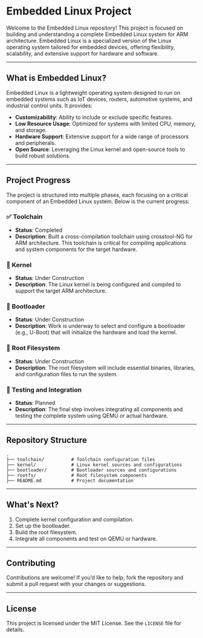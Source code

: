 # Embedded Linux Project

Welcome to the Embedded Linux repository! This project is focused on building and understanding a complete Embedded Linux system for ARM architecture. Embedded Linux is a specialized version of the Linux operating system tailored for embedded devices, offering flexibility, scalability, and extensive support for hardware and software.

---

## What is Embedded Linux?

Embedded Linux is a lightweight operating system designed to run on embedded systems such as IoT devices, routers, automotive systems, and industrial control units. It provides:

- **Customizability**: Ability to include or exclude specific features.
- **Low Resource Usage**: Optimized for systems with limited CPU, memory, and storage.
- **Hardware Support**: Extensive support for a wide range of processors and peripherals.
- **Open Source**: Leveraging the Linux kernel and open-source tools to build robust solutions.

---

## Project Progress

The project is structured into multiple phases, each focusing on a critical component of an Embedded Linux system. Below is the current progress:

### ✅ Toolchain
- **Status**: Completed
- **Description**: Built a cross-compilation toolchain using crosstool-NG for ARM architecture. This toolchain is critical for compiling applications and system components for the target hardware.

### 🚧 Kernel
- **Status**: Under Construction
- **Description**: The Linux kernel is being configured and compiled to support the target ARM architecture.

### 🚧 Bootloader
- **Status**: Under Construction
- **Description**: Work is underway to select and configure a bootloader (e.g., U-Boot) that will initialize the hardware and load the kernel.

### 🚧 Root Filesystem
- **Status**: Under Construction
- **Description**: The root filesystem will include essential binaries, libraries, and configuration files to run the system.

### 🚧 Testing and Integration
- **Status**: Planned
- **Description**: The final step involves integrating all components and testing the complete system using QEMU or actual hardware.

---

## Repository Structure

```
.
├── toolchain/          # Toolchain configuration files
├── kernel/             # Linux kernel sources and configurations
├── bootloader/         # Bootloader sources and configurations
├── rootfs/             # Root filesystem components
├── README.md           # Project documentation
```

---

## What's Next?

1. Complete kernel configuration and compilation.
2. Set up the bootloader.
3. Build the root filesystem.
4. Integrate all components and test on QEMU or hardware.

---

## Contributing

Contributions are welcome! If you’d like to help, fork the repository and submit a pull request with your changes or suggestions.

---

## License

This project is licensed under the MIT License. See the `LICENSE` file for details.

